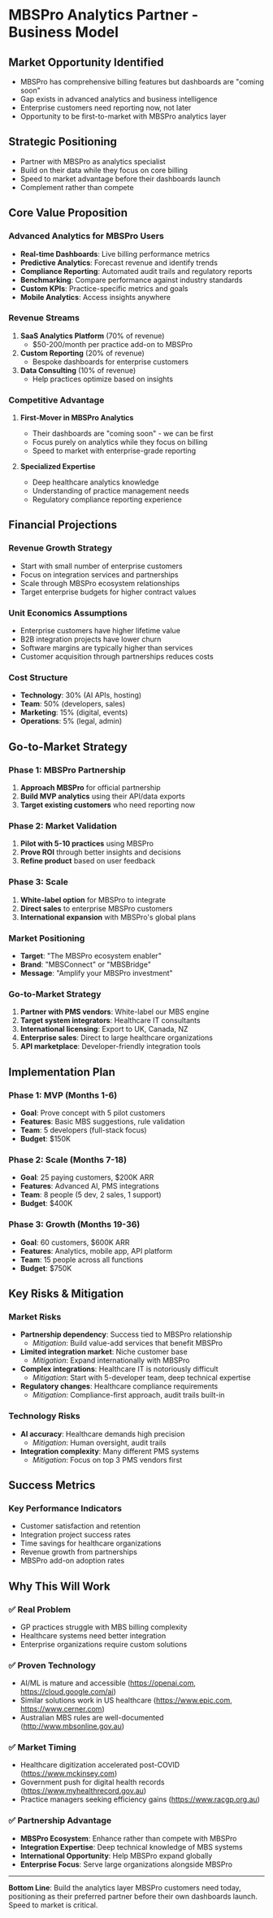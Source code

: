 # MBSPro Analytics Partner - Business Model

## Market Opportunity Identified
- MBSPro has comprehensive billing features but dashboards are "coming soon"
- Gap exists in advanced analytics and business intelligence
- Enterprise customers need reporting now, not later
- Opportunity to be first-to-market with MBSPro analytics layer

## Strategic Positioning
- Partner with MBSPro as analytics specialist
- Build on their data while they focus on core billing
- Speed to market advantage before their dashboards launch
- Complement rather than compete

## Core Value Proposition

### Advanced Analytics for MBSPro Users
- **Real-time Dashboards**: Live billing performance metrics
- **Predictive Analytics**: Forecast revenue and identify trends
- **Compliance Reporting**: Automated audit trails and regulatory reports
- **Benchmarking**: Compare performance against industry standards
- **Custom KPIs**: Practice-specific metrics and goals
- **Mobile Analytics**: Access insights anywhere

### Revenue Streams
1. **SaaS Analytics Platform** (70% of revenue)
   - $50-200/month per practice add-on to MBSPro
2. **Custom Reporting** (20% of revenue)
   - Bespoke dashboards for enterprise customers
3. **Data Consulting** (10% of revenue)
   - Help practices optimize based on insights

### Competitive Advantage
1. **First-Mover in MBSPro Analytics**
   - Their dashboards are "coming soon" - we can be first
   - Focus purely on analytics while they focus on billing
   - Speed to market with enterprise-grade reporting

2. **Specialized Expertise**
   - Deep healthcare analytics knowledge
   - Understanding of practice management needs
   - Regulatory compliance reporting experience

## Financial Projections

### Revenue Growth Strategy
- Start with small number of enterprise customers
- Focus on integration services and partnerships
- Scale through MBSPro ecosystem relationships
- Target enterprise budgets for higher contract values

### Unit Economics Assumptions
- Enterprise customers have higher lifetime value
- B2B integration projects have lower churn
- Software margins are typically higher than services
- Customer acquisition through partnerships reduces costs

### Cost Structure
- **Technology**: 30% (AI APIs, hosting)
- **Team**: 50% (developers, sales)
- **Marketing**: 15% (digital, events)
- **Operations**: 5% (legal, admin)

## Go-to-Market Strategy

### Phase 1: MBSPro Partnership
1. **Approach MBSPro** for official partnership
2. **Build MVP analytics** using their API/data exports
3. **Target existing customers** who need reporting now

### Phase 2: Market Validation
1. **Pilot with 5-10 practices** using MBSPro
2. **Prove ROI** through better insights and decisions
3. **Refine product** based on user feedback

### Phase 3: Scale
1. **White-label option** for MBSPro to integrate
2. **Direct sales** to enterprise MBSPro customers
3. **International expansion** with MBSPro's global plans

### Market Positioning
- **Target**: "The MBSPro ecosystem enabler"
- **Brand**: "MBSConnect" or "MBSBridge"
- **Message**: "Amplify your MBSPro investment"

### Go-to-Market Strategy
1. **Partner with PMS vendors**: White-label our MBS engine
2. **Target system integrators**: Healthcare IT consultants
3. **International licensing**: Export to UK, Canada, NZ
4. **Enterprise sales**: Direct to large healthcare organizations
5. **API marketplace**: Developer-friendly integration tools

## Implementation Plan

### Phase 1: MVP (Months 1-6)
- **Goal**: Prove concept with 5 pilot customers
- **Features**: Basic MBS suggestions, rule validation
- **Team**: 5 developers (full-stack focus)
- **Budget**: $150K

### Phase 2: Scale (Months 7-18)
- **Goal**: 25 paying customers, $200K ARR
- **Features**: Advanced AI, PMS integrations
- **Team**: 8 people (5 dev, 2 sales, 1 support)
- **Budget**: $400K

### Phase 3: Growth (Months 19-36)
- **Goal**: 60 customers, $600K ARR
- **Features**: Analytics, mobile app, API platform
- **Team**: 15 people across all functions
- **Budget**: $750K

## Key Risks & Mitigation

### Market Risks
- **Partnership dependency**: Success tied to MBSPro relationship
  - *Mitigation*: Build value-add services that benefit MBSPro
- **Limited integration market**: Niche customer base
  - *Mitigation*: Expand internationally with MBSPro
- **Complex integrations**: Healthcare IT is notoriously difficult
  - *Mitigation*: Start with 5-developer team, deep technical expertise
- **Regulatory changes**: Healthcare compliance requirements
  - *Mitigation*: Compliance-first approach, audit trails built-in

### Technology Risks
- **AI accuracy**: Healthcare demands high precision
  - *Mitigation*: Human oversight, audit trails
- **Integration complexity**: Many different PMS systems
  - *Mitigation*: Focus on top 3 PMS vendors first

## Success Metrics

### Key Performance Indicators
- Customer satisfaction and retention
- Integration project success rates
- Time savings for healthcare organizations
- Revenue growth from partnerships
- MBSPro add-on adoption rates

## Why This Will Work

### ✅ **Real Problem**
- GP practices struggle with MBS billing complexity
- Healthcare systems need better integration
- Enterprise organizations require custom solutions

### ✅ **Proven Technology**
- AI/ML is mature and accessible (https://openai.com, https://cloud.google.com/ai)
- Similar solutions work in US healthcare (https://www.epic.com, https://www.cerner.com)
- Australian MBS rules are well-documented (http://www.mbsonline.gov.au)

### ✅ **Market Timing**
- Healthcare digitization accelerated post-COVID (https://www.mckinsey.com)
- Government push for digital health records (https://www.myhealthrecord.gov.au)
- Practice managers seeking efficiency gains (https://www.racgp.org.au)

### ✅ **Partnership Advantage**
- **MBSPro Ecosystem**: Enhance rather than compete with MBSPro
- **Integration Expertise**: Deep technical knowledge of MBS systems
- **International Opportunity**: Help MBSPro expand globally
- **Enterprise Focus**: Serve large organizations alongside MBSPro

---

**Bottom Line**: Build the analytics layer MBSPro customers need today, positioning as their preferred partner before their own dashboards launch. Speed to market is critical.